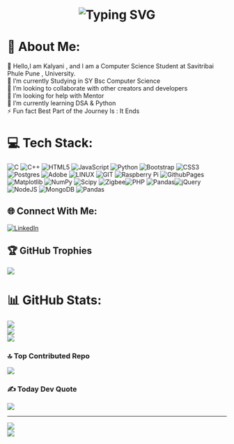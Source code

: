 <h1><p align="center"><a><img src="https://readme-typing-svg.demolab.com?font=Fira+Code&size=23&duration=4000&pause=500&color=20F7DD&background=090B0A00&center=true&multiline=true&width=450&height=65&lines=Welcome+to+my+GitHub+Profile!+;Hi+I+am+Kalyani+Chaudhari" alt="Typing SVG" /></a></h1>
</p></p>
<!-- <h1 align="center"> misskalyani </h1> <!-- Name Header -->
<!-- <h1 align="center"> (Kalyani) </h1> --><!-- Nicknamne Header -->



# 💫 About Me: 
💫 Hello,I am Kalyani , and I am a Computer  Science Student at Savitribai Phule Pune , University.<br>
🔭 I’m currently Studying in SY Bsc Computer Science<br>
👯 I’m looking to collaborate with other creators and developers<br>
🤝 I’m looking for help with Mentor<br>🌱 I’m currently learning DSA & Python<br>
⚡ Fun fact Best Part of the Journey Is : It Ends

# 💻 Tech Stack:
![C](https://img.shields.io/badge/c-%2300599C.svg?style=plastic&logo=c&logoColor=white) ![C++](https://img.shields.io/badge/c++-%2300599C.svg?style=plastic&logo=c%2B%2B&logoColor=white) ![HTML5](https://img.shields.io/badge/html5-%23E34F26.svg?style=plastic&logo=html5&logoColor=white) ![JavaScript](https://img.shields.io/badge/javascript-%23323330.svg?style=plastic&logo=javascript&logoColor=%23F7DF1E) ![Python](https://img.shields.io/badge/python-3670A0?style=plastic&logo=python&logoColor=ffdd54) ![Bootstrap](https://img.shields.io/badge/bootstrap-%238511FA.svg?style=plastic&logo=bootstrap&logoColor=white) ![CSS3](https://img.shields.io/badge/css3-%231572B6.svg?style=plastic&logo=css3&logoColor=white) ![Postgres](https://img.shields.io/badge/postgres-%23316192.svg?style=plastic&logo=postgresql&logoColor=white) ![Adobe](https://img.shields.io/badge/adobe-%23FF0000.svg?style=plastic&logo=adobe&logoColor=white) ![LINUX](https://img.shields.io/badge/Linux-FCC624?style=plastic&logo=linux&logoColor=black) ![GIT](https://img.shields.io/badge/Git-fc6d26?style=plastic&logo=git&logoColor=white) ![Raspberry Pi](https://img.shields.io/badge/-RaspberryPi-C51A4A?style=plastic&logo=Raspberry-Pi)  ![GithubPages](https://img.shields.io/badge/github%20pages-121013?style=plastic&logo=github&logoColor=white) ![Matplotlib](https://img.shields.io/badge/Matplotlib-%23ffffff.svg?style=plastic&logo=Matplotlib&logoColor=black) ![NumPy](https://img.shields.io/badge/numpy-%23013243.svg?style=plastic&logo=numpy&logoColor=white) ![Scipy](https://img.shields.io/badge/SciPy-%230C55A5.svg?style=plastic&logo=scipy&logoColor=%white) ![Zigbee](https://img.shields.io/badge/zigbee-%23EB0443.svg?style=plastic&logo=zigbee&logoColor=white)![PHP](https://img.shields.io/badge/php-%23777BB4.svg?style=plastic&logo=php&logoColor=white) ![Pandas](https://img.shields.io/badge/pandas-%23150458.svg?style=plastic&logo=pandas&logoColor=white)![jQuery](https://img.shields.io/badge/jquery-%230769AD.svg?style=plastic&logo=jquery&logoColor=white) ![NodeJS](https://img.shields.io/badge/node.js-6DA55F?style=plastic&logo=node.js&logoColor=white) ![MongoDB](https://img.shields.io/badge/MongoDB-%234ea94b.svg?style=plastic&logo=mongodb&logoColor=white) ![Pandas](https://img.shields.io/badge/pandas-%23150458.svg?style=plastic&logo=pandas&logoColor=white)



## 🌐 Connect With Me:

 [![LinkedIn](https://img.shields.io/badge/LinkedIn-%230077B5.svg?logo=linkedin&logoColor=white)](https://linkedin.com/in/Kalyani-chaudhari1113) 

## 🏆 GitHub Trophies
![](https://github-profile-trophy.vercel.app/?username=misskalyani&theme=monokai&no-frame=false&no-bg=false&margin-w=4)







# 📊 GitHub Stats:
![](https://github-readme-stats.vercel.app/api?username=misskalyani&theme=radical&hide_border=false&include_all_commits=true&count_private=true)<br/>
![](https://github-readme-streak-stats.herokuapp.com/?user=misskalyani&theme=radical&hide_border=false)<br/>
![](https://github-readme-stats.vercel.app/api/top-langs=50/?username=misskalyani&theme=radical&hide_border=false&include_all_commits=true&count_private=true&layout=compact)



### 🔝 Top Contributed Repo
![](https://github-contributor-stats.vercel.app/api?username=misskalyani&limit=50&theme=radical&combine_all_yearly_contributions=true)



### ✍️ Today Dev Quote
![](https://quotes-github-readme.vercel.app/api?type=horizontal&theme=radical)


---
[![](https://visitcount.itsvg.in/api?id=misskalyani&icon=0&color=0)](https://visitcount.itsvg.in)
<br>
![](https://img.shields.io/github/followers/misskalyani?style=social)


